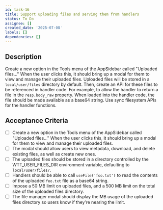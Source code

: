 ```yaml
---
id: task-16
title: Support uploading files and serving them from handlers
status: To Do
assignee: []
created_date: '2025-07-08'
labels: []
dependencies: []
---
```


## Description

Create a new option in the Tools menu of the AppSidebar called "Uploaded files..." When the user clicks this, it should bring up a modal for them to view and manage their uploaded files. Uploaded files will be stored in a `local/user/files` directory by default. Then, create an API for these files to be referenced in handler code. For example, to allow the handler to return a file in the `resp.body_raw` property. When loaded into the handler code, the file should be made available as a base64 string. Use sync filesystem APIs for the handler functions.

## Acceptance Criteria

- [ ] Create a new option in the Tools menu of the AppSidebar called "Uploaded files..." When the user clicks this, it should bring up a modal for them to view and manage their uploaded files.
- [ ] The modal should allow users to view metadata, download, and delete existing files, as well as create new ones.
- [ ] The uploaded files should be stored in a directory controlled by the WTT_USER_FILES_DIR environment variable, defaulting to `local/user/files/`.
- [ ] Handlers should be able to call `useFile('foo.txt')` to read the contents of the uploaded `foo.txt` file as a base64 string.
- [ ] Impose a 50 MB limit on uploaded files, and a 500 MB limit on the total size of the uploaded files directory.
- [ ] The file manager modal should display the MB usage of the uploaded files directory so users know if they're nearing the limit.